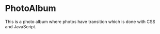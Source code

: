 # PhotoAlbum
This is a photo album where photos have transition which is done with CSS and JavaScript.
